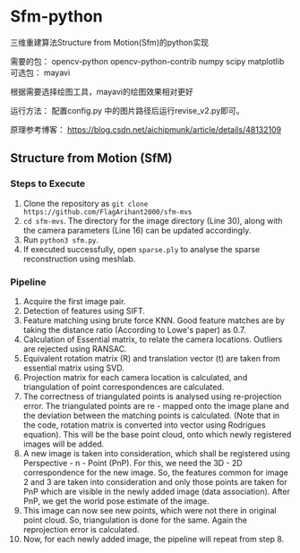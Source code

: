 # Sfm-python
三维重建算法Structure from Motion(Sfm)的python实现

需要的包：
opencv-python
opencv-python-contrib
numpy
scipy
matplotlib
可选包：
mayavi

根据需要选择绘图工具，mayavi的绘图效果相对更好

运行方法：
配置config.py 中的图片路径后运行revise_v2.py即可。

原理参考博客：
https://blog.csdn.net/aichipmunk/article/details/48132109


## Structure from Motion (SfM)

### Steps to Execute

1. Clone the repository as ```git clone https://github.com/FlagArihant2000/sfm-mvs```
2. ```cd sfm-mvs```. The directory for the image directory (Line 30), along with the camera parameters (Line 16) can be updated accordingly.
3. Run ```python3 sfm.py```.
4. If executed successfully, open ```sparse.ply``` to analyse the sparse reconstruction using meshlab.

### Pipeline
1. Acquire the first image pair.
2. Detection of features using SIFT.
3. Feature matching using brute force KNN. Good feature matches are by taking the distance ratio (According to Lowe's paper) as 0.7.
4. Calculation of Essential matrix, to relate the camera locations. Outliers are rejected using RANSAC.
5. Equivalent rotation matrix (R) and translation vector (t) are taken from essential matrix using SVD.
6. Projection matrix for each camera location is calculated, and triangulation of point correspondences are calculated.
7. The correctness of triangulated points is analysed using re-projection error. The triangulated points are re - mapped onto the image plane and the deviation between the matching points is calculated. (Note that in the code, rotation matrix is converted into vector using Rodrigues equation). This will be the base point cloud, onto which newly registered images will be added.
8. A new image is taken into consideration, which shall be registered using Perspective - n - Point (PnP). For this, we need the 3D - 2D correspondence for the new image. So, the features common for image 2 and 3 are taken into consideration and only those points are taken for PnP which are visible in the newly added image (data association). After PnP, we get the world pose estimate of the image.
9. This image can now see new points, which were not there in original point cloud. So, triangulation is done for the same. Again the reprojection error is calculated.
10. Now, for each newly added image, the pipeline will repeat from step 8.


